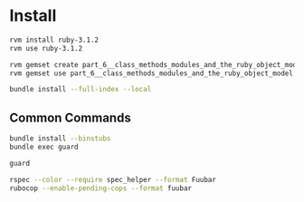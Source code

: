 # Install

```bash
rvm install ruby-3.1.2
rvm use ruby-3.1.2

rvm gemset create part_6__class_methods_modules_and_the_ruby_object_model
rvm gemset use part_6__class_methods_modules_and_the_ruby_object_model

bundle install --full-index --local
```

## Common Commands

```bash
bundle install --binstubs
bundle exec guard
```

```bash
guard

rspec --color --require spec_helper --format Fuubar
rubocop --enable-pending-cops --format fuubar
```